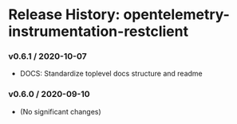 # Release History: opentelemetry-instrumentation-restclient

### v0.6.1 / 2020-10-07

* DOCS: Standardize toplevel docs structure and readme 

### v0.6.0 / 2020-09-10

* (No significant changes)
